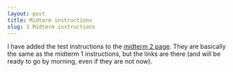 ```yaml
---
layout: post
title: Midterm instructions
slug: 1 Midterm instructions
---
```


I have added the test instructions to the [midterm 2 page](/midterm2.html). They are basically the same as the midterm 1 instructions, but the links are there (and will be ready to go by morning, even if they are not now).

